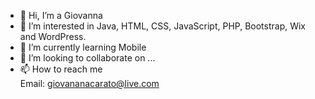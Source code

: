 - 👋 Hi, I’m  a Giovanna
- 👀 I’m interested in Java, HTML, CSS, JavaScript, PHP, Bootstrap, Wix and WordPress.
- 🌱 I’m currently learning  Mobile
- 💞️ I’m looking to collaborate on ...
- 📫 How to reach me  
Email: giovananacarato@live.com


<!---
gihnacarato/gihnacarato is a ✨ special ✨ repository because its `README.md` (this file) appears on your GitHub profile.
You can click the Preview link to take a look at your changes.
--->
